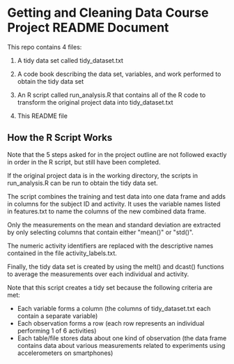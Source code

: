 # Getting and Cleaning Data Course Project README Document

This repo contains 4 files:

1. A tidy data set called tidy_dataset.txt 

2. A code book describing the data set, variables, and work performed to obtain the tidy data set

3. An R script called run_analysis.R that contains all of the R code to transform the original project data into tidy_dataset.txt

4. This README file 




## How the R Script Works

Note that the 5 steps asked for in the project outline are not followed exactly in order in the R script, but still have been completed. 

If the original project data is in the working directory, the scripts in run_analysis.R can be run to obtain the tidy data set. 

The script combines the training and test data into one data frame and adds in columns for the subject ID and activity. 
It uses the variable names listed in features.txt to name the columns of the new combined data frame.

Only the measurements on the mean and standard deviation are extracted by only selecting columns that contain either "mean()" or "std()".

The numeric activity identifiers are replaced with the descriptive names contained in the file activity_labels.txt.

Finally, the tidy data set is created by using the melt() and dcast() functions to average the measurements over each individual and activity. 

Note that this script creates a tidy set because the following criteria are met:
- Each variable forms a column (the columns of tidy_dataset.txt each contain a separate variable)
- Each observation forms a row (each row represents an individual performing 1 of 6 activities)
- Each table/file stores data about one kind of observation (the data frame contains data about various measurements related to experiments using accelerometers on smartphones)
